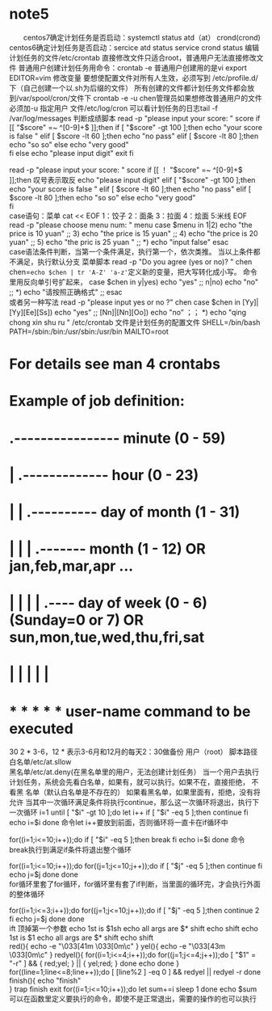 # note5
&ensp;&ensp;&ensp;&ensp;centos7确定计划任务是否启动：systemctl  status  atd（at） crond(crond)
centos6确定计划任务是否启动：sercice  atd  status
                                                      service  crond  status
编辑计划任务的文件/etc/crontab
直接修改文件只适合root，普通用户无法直接修改文件
普通用户创建计划任务用命令：crontab  -e 
普通用户创建用的是vi    export  EDITOR=vim   修改变量
要想使配置文件对所有人生效，必须写到  /etc/profile.d/下（自己创建一个以.sh为后缀的文件）
所有创建的文件都计划任务文件都会放到/var/spool/cron/文件下
crontab -e -u chen管理员如果想修改普通用户的文件必须加-u 指定用户
文件/etc/log/cron 可以看计划任务的日志tail  -f /var/log/messages
判断成绩脚本
read -p "please  input your score: " score
if [[ "$score" =~ ^[0-9]+$ ]];then
        if [  "$score" -gt 100 ];then
                echo "your score is false "
        elif [ $score -lt 60 ];then
                echo "no pass"
        elif [ $score -lt 80 ];then
                echo "so so"
        else
                echo "very good"        
        fi
else
        echo "please input digit"
        exit
fi                                            

read -p "please  input your score: " score
if [[  ！ "$score" =~ ^[0-9]+$ ]];then  叹号表示取反
                echo "please input digit"
 elif [ "$score" -gt 100 ];then
                echo "your score is false "
elif [ $score -lt 60 ];then
                echo "no pass"
elif [ $score -lt 80 ];then
                echo "so so"
 else
                echo "very good"        
  fi                                      
  case语句：菜单
cat << EOF
1：饺子
2：面条
3：拉面
4：烩面
5:米线
EOF
read -p "please  choose  menu num: " menu
case  $menu in
1|2)
        echo "the price is 10 yuan"
        ;;
3)
        echo "the price is 15 yuan"
        ;;
4)
        echo "the price is 20 yuan"
        ;;
5)
        echo "the pric is 25 yuan "
        ;;
*)
        echo "input false"
esac                            
case语法条件判断，当第一个条件满足，执行第一个，依次类推。
当以上条件都不满足，执行默认分支
菜单脚本
read -p "Do you agree  (yes or no)? " chen
chen=`echo $chen | tr 'A-Z' 'a-z'`定义新的变量，把大写转化成小写。
命令里用反向单引号扩起来，
case  $chen in
y|yes)
        echo "yes"
        ;;
n|no)
        echo "no"
        ;;
*)
        echo "请按照正确格式"
        ;;
esac      
或者另一种写法
read -p "please  input  yes  or no ?"   chen
case  $chen in
[Yy]|[Yy][Ee][Ss])
          echo "yes"
          ;;
[Nn]|[Nn][Oo])
           echo "no”
           ；；
*)
        echo "qing chong xin shu ru "
  /etc/crontab  文件是计划任务的配置文件
SHELL=/bin/bash
PATH=/sbin:/bin:/usr/sbin:/usr/bin
MAILTO=root

# For details see man 4 crontabs

# Example of job definition:
# .---------------- minute (0 - 59)
# |  .------------- hour (0 - 23)
# |  |  .---------- day of month (1 - 31)
# |  |  |  .------- month (1 - 12) OR jan,feb,mar,apr ...
# |  |  |  |  .---- day of week (0 - 6) (Sunday=0 or 7) OR sun,mon,tue,wed,thu,fri,sat
# |  |  |  |  |
# *  *  *  *  * user-name  command to be executed
30 2  * 3-6，12  *   表示3-6月和12月的每天2：30做备份   用户（root）  脚本路径
      白名单/etc/at.sllow  
黑名单/etc/at.deny(在黑名单里的用户，无法创建计划任务）
当一个用户去执行计划任务，系统会先看白名单，如果有，就可以执行。如果不在，直接拒绝， 
不看黑 名单（默认白名单是不存在的）   如果看黑名单，如果里面有，拒绝，没有将允许
当其中一次循环满足条件将执行continue，那么这一次循环将退出，执行下一次循环
i=1
until [ "$i" -gt 10 ];do                                                     
        let i++
        if [ "$i" -eq 5 ];then
                continue
        fi
        echo i=$i
done
命令let  i++要放到前面，否则循环将一直卡在if循环中

for((i=1;i<=10;i++));do
        if [ "$i" -eq 5 ];then
                break                                                        
        fi
        echo i=$i
done
命令break执行到满足if条件将退出整个循环

for((i=1;i<=10;i++));do
        for((j=1;j<=10;j++));do
                if [ "$j" -eq 5 ];then
                        continue
                fi
                echo j=$j
        done
done                            
for循环里套了for循环，for循环里有套了if判断，当里面的循环完，才会执行外面的整体循环

for((i=1;i<=3;i++));do
        for((j=1;j<=10;j++));do
                if [ "$j" -eq 5 ];then
                        continue 2
                fi
                echo j=$j
        done
done       
ift 顶掉第一个参数
echo 1st is $1sh
echo all args are $*
shift
echo shift
echo 1st is $1
echo all args are $*
shift
echo shift  
red(){
        echo -e "\033[41m         \033[0m\c"
}
yel(){
        echo -e "\033[43m         \033[0m\c"
}
redyel(){
        for((i=1;i<=4;i++));do
                for((j=1;j<=4;j++));do
                        [ "$1" = "-r" ] && { red;yel; }  || { yel;red; }
                done
                echo
        done
}
for((line=1;line<=8;line++));do
        [ $[$line%2 ]  -eq 0 ] && redyel || redyel -r
done                                        
finish(){
        echo "finish"                                                     
}
trap  finish exit
for((i=1;i<=10;i++));do
        let sum+=i
        sleep 1
done
echo $sum
可以在函数里定义要执行的命令，即使不是正常退出，需要的操作的也可以执行

